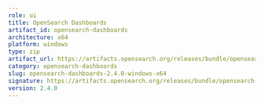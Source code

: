 ```yaml
---
role: ui
title: OpenSearch Dashboards
artifact_id: opensearch-dashboards
architecture: x64
platform: windows
type: zip
artifact_url: https://artifacts.opensearch.org/releases/bundle/opensearch-dashboards/2.4.0/opensearch-dashboards-2.4.0-windows-x64.zip
category: opensearch-dashboards
slug: opensearch-dashboards-2.4.0-windows-x64
signature: https://artifacts.opensearch.org/releases/bundle/opensearch-dashboards/2.4.0/opensearch-dashboards-2.4.0-windows-x64.zip.sig
version: 2.4.0
---
```


